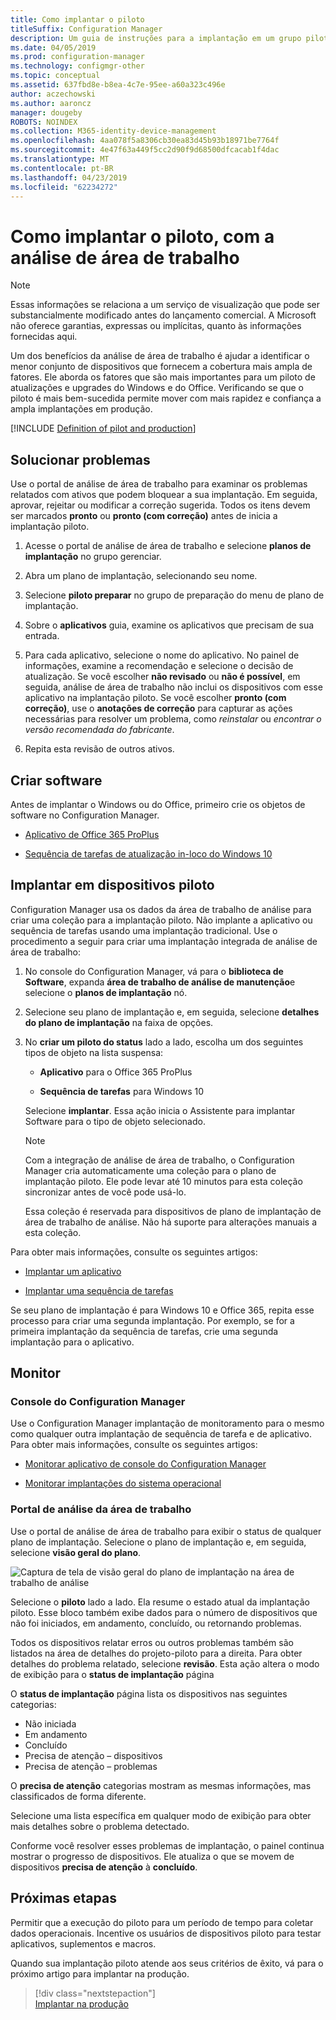 ```yaml
---
title: Como implantar o piloto
titleSuffix: Configuration Manager
description: Um guia de instruções para a implantação em um grupo piloto de análise de área de trabalho.
ms.date: 04/05/2019
ms.prod: configuration-manager
ms.technology: configmgr-other
ms.topic: conceptual
ms.assetid: 637fbd8e-b8ea-4c7e-95ee-a60a323c496e
author: aczechowski
ms.author: aaroncz
manager: dougeby
ROBOTS: NOINDEX
ms.collection: M365-identity-device-management
ms.openlocfilehash: 4aa078f5a8306cb30ea83d45b93b18971be7764f
ms.sourcegitcommit: 4e47f63a449f5cc2d90f9d68500dfcacab1f4dac
ms.translationtype: MT
ms.contentlocale: pt-BR
ms.lasthandoff: 04/23/2019
ms.locfileid: "62234272"
---
```

# <a name="how-to-deploy-to-pilot-with-desktop-analytics"></a>Como implantar o piloto, com a análise de área de trabalho

> [!Note]  
> Essas informações se relaciona a um serviço de visualização que pode ser substancialmente modificado antes do lançamento comercial. A Microsoft não oferece garantias, expressas ou implícitas, quanto às informações fornecidas aqui.  

Um dos benefícios da análise de área de trabalho é ajudar a identificar o menor conjunto de dispositivos que fornecem a cobertura mais ampla de fatores. Ele aborda os fatores que são mais importantes para um piloto de atualizações e upgrades do Windows e do Office. Verificando se que o piloto é mais bem-sucedida permite mover com mais rapidez e confiança a ampla implantações em produção.  

[!INCLUDE [Definition of pilot and production](includes/define-pilot-prod.md)]



## <a name="address-issues"></a>Solucionar problemas

Use o portal de análise de área de trabalho para examinar os problemas relatados com ativos que podem bloquear a sua implantação. Em seguida, aprovar, rejeitar ou modificar a correção sugerida. Todos os itens devem ser marcados **pronto** ou **pronto (com correção)** antes de inicia a implantação piloto.

1. Acesse o portal de análise de área de trabalho e selecione **planos de implantação** no grupo gerenciar.  

2. Abra um plano de implantação, selecionando seu nome.  

3. Selecione **piloto preparar** no grupo de preparação do menu de plano de implantação.  

4. Sobre o **aplicativos** guia, examine os aplicativos que precisam de sua entrada.  

5. Para cada aplicativo, selecione o nome do aplicativo. No painel de informações, examine a recomendação e selecione o decisão de atualização. Se você escolher **não revisado** ou **não é possível**, em seguida, análise de área de trabalho não inclui os dispositivos com esse aplicativo na implantação piloto. Se você escolher **pronto (com correção)**, use o **anotações de correção** para capturar as ações necessárias para resolver um problema, como *reinstalar* ou *encontrar o versão recomendada do fabricante*.

6. Repita esta revisão de outros ativos.  



## <a name="create-software"></a>Criar software

Antes de implantar o Windows ou do Office, primeiro crie os objetos de software no Configuration Manager.

- [Aplicativo de Office 365 ProPlus](https://docs.microsoft.com/sccm/sum/deploy-use/manage-office-365-proplus-updates#deploy-office-365-apps)  

- [Sequência de tarefas de atualização in-loco do Windows 10](https://docs.microsoft.com/sccm/osd/deploy-use/create-a-task-sequence-to-upgrade-an-operating-system)



## <a name="deploy-to-pilot-devices"></a>Implantar em dispositivos piloto

Configuration Manager usa os dados da área de trabalho de análise para criar uma coleção para a implantação piloto. Não implante a aplicativo ou sequência de tarefas usando uma implantação tradicional. Use o procedimento a seguir para criar uma implantação integrada de análise de área de trabalho:

1. No console do Configuration Manager, vá para o **biblioteca de Software**, expanda **área de trabalho de análise de manutenção**e selecione o **planos de implantação** nó.  

2. Selecione seu plano de implantação e, em seguida, selecione **detalhes do plano de implantação** na faixa de opções.  

3. No **criar um piloto do status** lado a lado, escolha um dos seguintes tipos de objeto na lista suspensa:  

    - **Aplicativo** para o Office 365 ProPlus  

    - **Sequência de tarefas** para Windows 10  
  
   Selecione **implantar**. Essa ação inicia o Assistente para implantar Software para o tipo de objeto selecionado.

    > [!Note]  
    > Com a integração de análise de área de trabalho, o Configuration Manager cria automaticamente uma coleção para o plano de implantação piloto. Ele pode levar até 10 minutos para esta coleção sincronizar antes de você pode usá-lo.<!-- 3887891 -->
    >
    > Essa coleção é reservada para dispositivos de plano de implantação de área de trabalho de análise. Não há suporte para alterações manuais a esta coleção.<!-- 3866460, SCCMDocs-pr 3544 -->  

Para obter mais informações, consulte os seguintes artigos:  

- [Implantar um aplicativo](/sccm/apps/deploy-use/deploy-applications#bkmk_deploy)  

- [Implantar uma sequência de tarefas](/sccm/osd/deploy-use/manage-task-sequences-to-automate-tasks#BKMK_DeployTS)  

Se seu plano de implantação é para Windows 10 e Office 365, repita esse processo para criar uma segunda implantação. Por exemplo, se for a primeira implantação da sequência de tarefas, crie uma segunda implantação para o aplicativo.



## <a name="monitor"></a>Monitor

### <a name="configuration-manager-console"></a>Console do Configuration Manager

Use o Configuration Manager implantação de monitoramento para o mesmo como qualquer outra implantação de sequência de tarefa e de aplicativo. Para obter mais informações, consulte os seguintes artigos:  

- [Monitorar aplicativo de console do Configuration Manager](/sccm/apps/deploy-use/monitor-applications-from-the-console)  

- [Monitorar implantações do sistema operacional](/sccm/osd/deploy-use/monitor-operating-system-deployments)  


### <a name="desktop-analytics-portal"></a>Portal de análise da área de trabalho

Use o portal de análise de área de trabalho para exibir o status de qualquer plano de implantação. Selecione o plano de implantação e, em seguida, selecione **visão geral do plano**.

![Captura de tela de visão geral do plano de implantação na área de trabalho de análise](media/deployment-plan-overview.png)

Selecione o **piloto** lado a lado. Ela resume o estado atual da implantação piloto. Esse bloco também exibe dados para o número de dispositivos que não foi iniciados, em andamento, concluído, ou retornando problemas.

Todos os dispositivos relatar erros ou outros problemas também são listados na área de detalhes do projeto-piloto para a direita. Para obter detalhes do problema relatado, selecione **revisão**. Esta ação altera o modo de exibição para o **status de implantação** página

O **status de implantação** página lista os dispositivos nas seguintes categorias:

- Não iniciada
- Em andamento
- Concluído
- Precisa de atenção – dispositivos
- Precisa de atenção – problemas

O **precisa de atenção** categorias mostram as mesmas informações, mas classificados de forma diferente.

Selecione uma lista específica em qualquer modo de exibição para obter mais detalhes sobre o problema detectado.

Conforme você resolver esses problemas de implantação, o painel continua mostrar o progresso de dispositivos. Ele atualiza o que se movem de dispositivos **precisa de atenção** à **concluído**.



## <a name="next-steps"></a>Próximas etapas

Permitir que a execução do piloto para um período de tempo para coletar dados operacionais. Incentive os usuários de dispositivos piloto para testar aplicativos, suplementos e macros.

Quando sua implantação piloto atende aos seus critérios de êxito, vá para o próximo artigo para implantar na produção.
> [!div class="nextstepaction"]  
> [Implantar na produção](/sccm/desktop-analytics/deploy-prod)  
